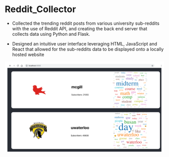 # Reddit_Collector

- Collected the trending reddit posts from various university sub-reddits with the use of Reddit API, and creating the back end server that collects data using Python and Flask.

- Designed an intuitive user interface leveraging HTML, JavaScript and React that allowed for the sub-reddits data to be displayed onto a locally hosted website

![alt text](https://github.com/jenishpatel2147/Reddit_Collector/blob/master/site.png?raw=true)
